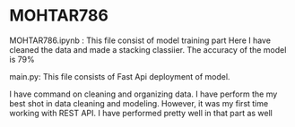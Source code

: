 # MOHTAR786
MOHTAR786.ipynb : This file consist of model training part
                  Here I have cleaned the data and made a stacking classiier.
                  The accuracy of the model is 79%

main.py:          This file consists of Fast Api deployment of model.

I have command on cleaning and organizing data. I have perform the my best shot in data cleaning and modeling.
However, it was my first time working with REST API. I have performed pretty well in that part as well
